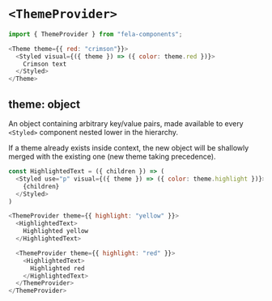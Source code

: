 # `<ThemeProvider>`

```js
import { ThemeProvider } from "fela-components";

<Theme theme={{ red: "crimson"}}>
  <Styled visual={({ theme }) => ({ color: theme.red })}>
    Crimson text
  </Styled>
</Theme>
```

## theme: object

An object containing arbitrary key/value pairs, made available to every `<Styled>` component nested lower in the hierarchy.

If a theme already exists inside context, the new object will be shallowly merged with the existing one (new theme taking precedence).

```js
const HighlightedText = ({ children }) => (
  <Styled use="p" visual={({ theme }) => ({ color: theme.highlight })}>
    {children}
  </Styled>
)

<ThemeProvider theme={{ highlight: "yellow" }}>
  <HighlightedText>
    Highlighted yellow
  </HighlightedText>

  <ThemeProvider theme={{ highlight: "red" }}>
    <HighlightedText>
      Highlighted red
    </HighlightedText>
  </ThemeProvider>
</ThemeProvider>
```
